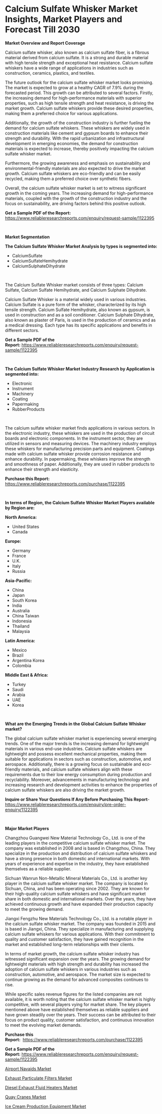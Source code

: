 <p><h1>Calcium Sulfate Whisker Market Insights, Market Players and Forecast Till 2030</h1></p><p><strong>Market Overview and Report Coverage</strong></p>
<p><p>Calcium sulfate whisker, also known as calcium sulfate fiber, is a fibrous material derived from calcium sulfate. It is a strong and durable material with high tensile strength and exceptional heat resistance. Calcium sulfate whiskers have a wide range of applications in industries such as construction, ceramics, plastics, and textiles.</p><p>The future outlook for the calcium sulfate whisker market looks promising. The market is expected to grow at a healthy CAGR of 7.9% during the forecasted period. This growth can be attributed to several factors. Firstly, the increasing demand for high-performance materials with superior properties, such as high tensile strength and heat resistance, is driving the market growth. Calcium sulfate whiskers provide these desired properties, making them a preferred choice for various applications.</p><p>Additionally, the growth of the construction industry is further fueling the demand for calcium sulfate whiskers. These whiskers are widely used in construction materials like cement and gypsum boards to enhance their strength and durability. With the rapid urbanization and infrastructural development in emerging economies, the demand for construction materials is expected to increase, thereby positively impacting the calcium sulfate whisker market.</p><p>Furthermore, the growing awareness and emphasis on sustainability and environmental-friendly materials are also expected to drive the market growth. Calcium sulfate whiskers are eco-friendly and can be easily recycled, making them a preferred choice over synthetic fibers.</p><p>Overall, the calcium sulfate whisker market is set to witness significant growth in the coming years. The increasing demand for high-performance materials, coupled with the growth of the construction industry and the focus on sustainability, are driving factors behind this positive outlook.</p></p>
<p><strong>Get a Sample PDF of the Report:</strong> <a href="https://www.reliableresearchreports.com/enquiry/request-sample/1122395">https://www.reliableresearchreports.com/enquiry/request-sample/1122395</a></p>
<p>&nbsp;</p>
<p><strong>Market Segmentation</strong></p>
<p><strong>The Calcium Sulfate Whisker Market Analysis by types is segmented into:</strong></p>
<p><ul><li>CalciumSulfate</li><li>CalciumSulfateHemihydrate</li><li>CalciumSulphateDihydrate</li></ul></p>
<p>&nbsp;</p>
<p><p>The Calcium Sulfate Whisker market consists of three types: Calcium Sulfate, Calcium Sulfate Hemihydrate, and Calcium Sulphate Dihydrate. </p><p>Calcium Sulfate Whisker is a material widely used in various industries. Calcium Sulfate is a pure form of the whisker, characterized by its high tensile strength. Calcium Sulfate Hemihydrate, also known as gypsum, is used in construction and as a soil conditioner. Calcium Sulphate Dihydrate, also known as plaster of Paris, is used in the production of ceramics and as a medical dressing. Each type has its specific applications and benefits in different sectors.</p></p>
<p><strong>Get a Sample PDF of the Report:</strong>&nbsp;<a href="https://www.reliableresearchreports.com/enquiry/request-sample/1122395">https://www.reliableresearchreports.com/enquiry/request-sample/1122395</a></p>
<p>&nbsp;</p>
<p><strong>The Calcium Sulfate Whisker Market Industry Research by Application is segmented into:</strong></p>
<p><ul><li>Electronic</li><li>Instrument</li><li>Machinery</li><li>Coating</li><li>Papermaking</li><li>RubberProducts</li></ul></p>
<p>&nbsp;</p>
<p><p>The calcium sulfate whisker market finds applications in various sectors. In the electronic industry, these whiskers are used in the production of circuit boards and electronic components. In the instrument sector, they are utilized in sensors and measuring devices. The machinery industry employs these whiskers for manufacturing precision parts and equipment. Coatings made with calcium sulfate whisker provide corrosion resistance and enhance durability. In papermaking, these whiskers improve the strength and smoothness of paper. Additionally, they are used in rubber products to enhance their strength and elasticity.</p></p>
<p><strong>Purchase this Report:</strong>&nbsp; <a href="https://www.reliableresearchreports.com/purchase/1122395">https://www.reliableresearchreports.com/purchase/1122395</a></p>
<p>&nbsp;</p>
<p><strong>In terms of Region, the Calcium Sulfate Whisker Market Players available by Region are:</strong></p>
<p>
    <p> <strong> North America: </strong>
        <ul>
            <li>United States</li>
            <li>Canada</li>
        </ul>
        </p> 
    <p> <strong> Europe: </strong>
        <ul>
            <li>Germany</li>
            <li>France</li>
            <li>U.K.</li>
            <li>Italy</li>
            <li>Russia</li>
        </ul>
        </p> 
    <p> <strong> Asia-Pacific: </strong>
        <ul>
            <li>China</li>
            <li>Japan</li>
            <li>South Korea</li>
            <li>India</li>
            <li>Australia</li>
            <li>China Taiwan</li>
            <li>Indonesia</li>
            <li>Thailand</li>
            <li>Malaysia</li>
        </ul>
        </p> 
    <p> <strong> Latin America: </strong>
        <ul>
            <li>Mexico</li>
            <li>Brazil</li>
            <li>Argentina Korea</li>
            <li>Colombia</li>
        </ul>
        </p> 
    <p> <strong> Middle East & Africa: </strong>
        <ul>
            <li>Turkey</li>
            <li>Saudi</li>
            <li>Arabia</li>
            <li>UAE</li>
            <li>Korea</li>
        </ul>
    </p>
    </p>
<p>&nbsp;</p>
<p><strong>What are the Emerging Trends in the Global Calcium Sulfate Whisker market?</strong></p>
<p><p>The global calcium sulfate whisker market is experiencing several emerging trends. One of the major trends is the increasing demand for lightweight materials in various end-use industries. Calcium sulfate whiskers are lightweight and possess excellent mechanical properties, making them suitable for applications in sectors such as construction, automotive, and aerospace. Additionally, there is a growing focus on sustainable and eco-friendly materials, and calcium sulfate whiskers align with these requirements due to their low energy consumption during production and recyclability. Moreover, advancements in manufacturing technology and increasing research and development activities to enhance the properties of calcium sulfate whiskers are also driving the market growth.</p></p>
<p><strong>Inquire or Share Your Questions If Any Before Purchasing This Report</strong>- <a href="https://www.reliableresearchreports.com/enquiry/pre-order-enquiry/1122395">https://www.reliableresearchreports.com/enquiry/pre-order-enquiry/1122395</a></p>
<p>&nbsp;</p>
<p><strong>Major Market Players</strong></p>
<p><p>Changzhou Guangwei New Material Technology Co., Ltd. is one of the leading players in the competitive calcium sulfate whisker market. The company was established in 2008 and is based in Changzhou, China. They specialize in the production and distribution of calcium sulfate whiskers and have a strong presence in both domestic and international markets. With years of experience and expertise in the industry, they have established themselves as a reliable supplier.</p><p>Sichuan Wanrun Non-Metallic Mineral Materials Co., Ltd. is another key player in the calcium sulfate whisker market. The company is located in Sichuan, China, and has been operating since 2002. They are known for their high-quality calcium sulfate whiskers and have significant market share in both domestic and international markets. Over the years, they have achieved continuous growth and have expanded their production capacity to meet the growing demand.</p><p>Jiangxi Fengzhu New Materials Technology Co., Ltd. is a notable player in the calcium sulfate whisker market. The company was founded in 2015 and is based in Jiangxi, China. They specialize in manufacturing and supplying calcium sulfate whiskers for various applications. With their commitment to quality and customer satisfaction, they have gained recognition in the market and established long-term relationships with their clients.</p><p>In terms of market growth, the calcium sulfate whisker industry has witnessed significant expansion over the years. The growing demand for lightweight materials with high strength and durability has increased the adoption of calcium sulfate whiskers in various industries such as construction, automotive, and aerospace. The market size is expected to continue growing as the demand for advanced composites continues to rise.</p><p>While specific sales revenue figures for the listed companies are not available, it is worth noting that the calcium sulfate whisker market is highly competitive, with several players vying for market share. The key players mentioned above have established themselves as reliable suppliers and have grown steadily over the years. Their success can be attributed to their focus on product quality, customer satisfaction, and continuous innovation to meet the evolving market demands.</p></p>
<p><strong>Purchase this Report:</strong>&nbsp;&nbsp;<a href="https://www.reliableresearchreports.com/purchase/1122395">https://www.reliableresearchreports.com/purchase/1122395</a></p>
<p></p>
<p><strong>Get a Sample PDF of the Report:</strong>&nbsp;<a href="https://www.reliableresearchreports.com/enquiry/request-sample/1122395">https://www.reliableresearchreports.com/enquiry/request-sample/1122395</a></p>
<p><p><a href="https://medium.com/@pair.holy.proof/airport-navaids-market-research-report-its-history-and-forecast-2023-to-2030-ed7ffd2adfe6">Airport Navaids Market</a></p><p><a href="https://medium.com/@fire.honor.safe/exhaust-particulate-filters-market-focuses-on-market-share-size-and-projected-forecast-till-2030-a9d52a4017ab">Exhaust Particulate Filters Market</a></p><p><a href="https://medium.com/@lap.snake.again/diesel-exhaust-fluid-heaters-market-comprehensive-assessment-by-type-application-and-geography-d22df1d67df0">Diesel Exhaust Fluid Heaters Market</a></p><p><a href="https://medium.com/@wall.see.write/quay-cranes-market-size-cagr-trends-2024-2030-a17e1bb18d9b">Quay Cranes Market</a></p><p><a href="https://medium.com/@bank.build.unity/ice-cream-production-equipment-market-trends-forecast-and-competitive-analysis-to-2030-53177f385b12">Ice Cream Production Equipment Market</a></p></p>